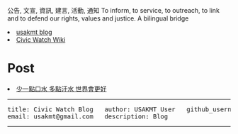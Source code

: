 公告, 文宣, 資訊, 建言, 活動, 通知 To inform, to service, to outreach, to link and to defend our rights, values and justice. 
A bilingual bridge

<li><a href="http://classic-blog.udn.com/usakmt" > usakmt blog </a></li>
<li><a href="https://github.com/uskmt/Civic-Watch/wiki"> Civic Watch Wiki </a></li>

# Post
<li><a href="http://city.udn.com/62934/6925860"> 少一點口水 多點汗水 世界會更好 </a></li>

___
<pre>
title: Civic Watch Blog   author: USAKMT User   github_username: USKMT   
email: usakmt@gmail.com   description: Blog  
</pre>
___ 
